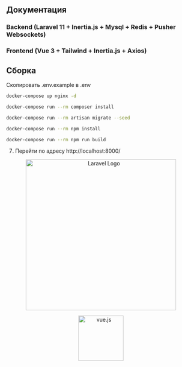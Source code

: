 ## Документация

### Backend (Laravel 11 + Inertia.js + Mysql + Redis + Pusher Websockets)

### Frontend (Vue 3 + Tailwind + Inertia.js + Axios)

## Сборка

Скопировать .env.example в .env

```bash
docker-compose up nginx -d
```

```bash
docker-compose run --rm composer install
```

```bash
docker-compose run --rm artisan migrate --seed
```

```bash
docker-compose run --rm npm install
```

```bash
docker-compose run --rm npm run build
```

7. Перейти по адресу http://localhost:8000/

<p align="center"><a href="https://laravel.com" target="_blank"><img src="https://raw.githubusercontent.com/laravel/art/master/logo-lockup/5%20SVG/2%20CMYK/1%20Full%20Color/laravel-logolockup-cmyk-red.svg" width="400" alt="Laravel Logo"></a></p>

[//]: # (smaller size)
<p align="center"><a href="https://vuejs.org" target="_blank"><img src="https://vuejs.org/images/logo.png"  width="120" height="120" alt="vue.js"></a></p>
